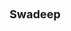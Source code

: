 ---
layout: page
title: <font size =4 > Swadeep</font>
description: Spring 2025
img: assets/img/members/swadeep.jpg
importance: 2
category: Master Students
---